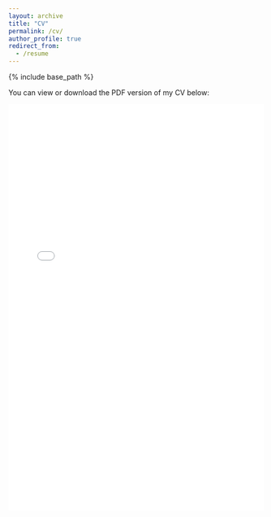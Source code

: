 ```yaml
---
layout: archive
title: "CV"
permalink: /cv/
author_profile: true
redirect_from:
  - /resume
---
```


{% include base_path %}

You can view or download the PDF version of my CV below:

<iframe src="/files/cv_general.pdf" width="100%" height="800px" style="border:none;">
  This browser does not support PDFs. Please download the PDF to view it: <a href="/files/cv_general.pdf">Download PDF</a>
</iframe>
